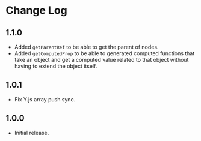 # Change Log

## 1.1.0

- Added `getParentRef` to be able to get the parent of nodes.
- Added `getComputedProp` to be able to generated computed functions that take an object and get a computed value related to that object without having to extend the object itself.

## 1.0.1

- Fix Y.js array push sync.

## 1.0.0

- Initial release.
